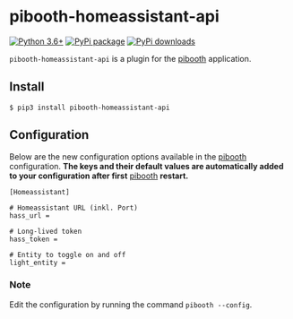 pibooth-homeassistant-api
=================

[![Python 3.6+](https://img.shields.io/badge/python-3.6+-red.svg)](https://www.python.org/downloads)
[![PyPi package](https://badge.fury.io/py/pibooth-homeassistant-api.svg)](https://pypi.org/project/pibooth-homeassistant-api)
[![PyPi downloads](https://img.shields.io/pypi/dm/pibooth-homeassistant-api?color=purple)](https://pypi.org/project/pibooth-homeassistant-api)

`pibooth-homeassistant-api` is a plugin for the [pibooth](https://pypi.org/project/pibooth) application.

Install
-------

    $ pip3 install pibooth-homeassistant-api

Configuration
-------------

Below are the new configuration options available in the [pibooth](https://pypi.org/project/pibooth) configuration. **The keys and their default values are automatically added to your configuration after first** [pibooth](https://pypi.org/project/pibooth) **restart.**

``` {.ini}
[Homeassistant]

# Homeassistant URL (inkl. Port)
hass_url =

# Long-lived token
hass_token =

# Entity to toggle on and off
light_entity =

```

### Note

Edit the configuration by running the command `pibooth --config`.
